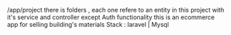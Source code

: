 /app/project there is folders , each one refere to an entity in this project with it's service and controller  except Auth functionality 
this is an ecommerce app for selling building's materials 
Stack : laravel | Mysql 
